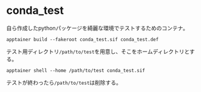 # conda_test

自ら作成したpythonパッケージを綺麗な環境でテストするためのコンテナ。

```shell
apptainer build --fakeroot conda_test.sif conda_test.def
```

テスト用ディレクトリ`/path/to/test`を用意し、そこをホームディレクトリとする。

```shell
apptainer shell --home /path/to/test conda_test.sif
```

テストが終わったら`/path/to/test`は削除する。